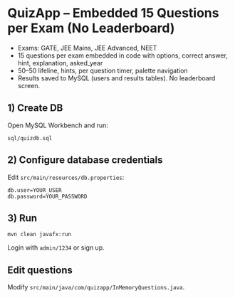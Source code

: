# QuizApp – Embedded 15 Questions per Exam (No Leaderboard)

- Exams: GATE, JEE Mains, JEE Advanced, NEET
- 15 questions per exam embedded in code with options, correct answer, hint, explanation, asked_year
- 50–50 lifeline, hints, per question timer, palette navigation
- Results saved to MySQL (users and results tables). No leaderboard screen.

## 1) Create DB
Open MySQL Workbench and run:
```
sql/quizdb.sql
```

## 2) Configure database credentials
Edit `src/main/resources/db.properties`:
```
db.user=YOUR_USER
db.password=YOUR_PASSWORD
```

## 3) Run
```
mvn clean javafx:run
```
Login with `admin/1234` or sign up.

## Edit questions
Modify `src/main/java/com/quizapp/InMemoryQuestions.java`.
